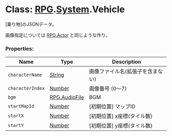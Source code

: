 # Class: [RPG](RPG.md).[System](RPG.System.md).Vehicle
[乗り物]のJSONデータ。

画像指定については [RPG.Actor](RPG.Actor.md) と同じような作り。


### Properties:

| Name | Type | Description |
| --- | --- | --- |
| `characterName` | [String](String.md) | 画像ファイル名(拡張子を含まない) |
| `characterIndex` | [Number](Number.md) | 画像番号 (0〜7) |
| `bgm` | [RPG.AudioFile](RPG.AudioFile.md) | BGM |
| `startMapId` | [Number](Number.md) | [初期位置] マップID |
| `startX` | [Number](Number.md) | [初期位置] x座標(タイル数) |
| `startY` | [Number](Number.md) |  [初期位置] y座標(タイル数) |
